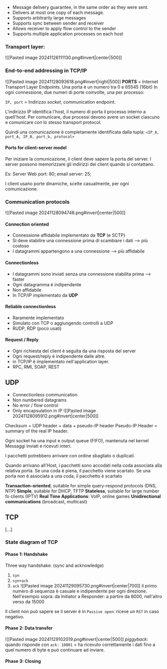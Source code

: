 - Message delivery guarantee, in the same order as they were sent. 
- Delivers at most one copy of each message. 
- Supports arbitrarily large messages
- Supports sync between sender and receiver
- Allows receiver to apply flow control to the sender
- Supports multiple application processes on each host

### Transport layer:

![[Pasted image 20241126111130.png#invert|center|500]]
### End-to-end addressing in TCP/IP

![[Pasted image 20241128093618.png#invert|right|500]]
**PORTS** = Internet Transport Layer Endpoints. 
Una porta è un numero tra 0 e 65545 (16bit)
In ogni connessione, due numeri di porte coinvolte, una per processo: 

`IP, port`  = Indirizzo *socket*, communication endpoint. 

L'indirizzo IP identifica l'host, il numero di porta il processo interno a quell'host. 
Per comunicare, due processi devono avere un socket ciascuno e comunicare con lo stesso transport protocol. 

Quindi una comunicazione è completamente identificata dalla tupla: 
`<IP_A, port_A, IP_B, port_b, protocol>`

#### Ports for client-server model 
Per iniziare la comunicazione, il client deve sapere la porta del server. 
I server possono memorizzare gli indirizzi dei client quando si contattano.

Es: Server Web port: 80; email server: 25; 

I client usano porte dinamiche, scelte casualmente, per ogni comunicazione. 

### Communication protocols

![[Pasted image 20241128094748.png#invert|center|500]]

#### Connection oriented
- Connessione affidabile implementato da **TCP** (e SCTP) 
- Si deve stabilire una connessione prima di scambiare i dati --> più costoso
- I datagrammi appartengono a una connessione --> più affidabile 
#### Connectionless
- I datagrammi sono inviati senza una connessione stabilita prima --> faster
- Ogni datagramma è indipendente
- Non affidabile 
- In TCP/IP implementato da **UDP**
#### Reliable connectionless
- Raramente implementato
- Simulato con TCP o aggiungendo controlli a UDP
- RUDP, RDP (poco usati)
#### Request / Reply
- Ogni richiesta del client è seguita da una risposta del server
- Ogni request/reply è indipendente dalle altre. 
- in TCP/IP è implementato nell'application layer. 
- RPC, RMI, SOAP, REST

## UDP
- Connectionless communication
- Non numbered datagrams
- No error / flow control
- Only encapsulation in IP
![[Pasted image 20241128095912.png#invert|center|500]]


Checksum = UDP header + data + pseudo-IP header 
Pseudo-IP Header = summary of the real IP header. 

Ogni socket ha una input e output queue (FIFO), mantenuta nel kernel 
Messaggi inviati e ricevuti interi. 

I pacchetti potrebbero arrivare con ordine sbagliato o duplicati. 

Quando arrivano all'Host, i pacchetti sono accodati nella coda associata alla relativa porta. 
Se una coda è piena, il pacchetto viene scartato. 
Se una porta non è associata a una coda, il pacchetto è scartato 

**Transaction-oriented**, suitable for simple query-respond protocols (DNS, NTP)
**Simple**, suitable for DHCP, TFTP
**Stateless**, suitable for large number fo clients (IPTV)
**Real Time Applications**: VoIP, online games
**Unidirectional communications** (broadcast, multicast)

## TCP


[...] 

### State diagram of TCP


#### Phase 1: Handshake
Three way handshake: 
(sync and acknowledge)
1. `syn` 
2. `syn+ack` 
3. `ack` 
![[Pasted image 20241129095730.png#invert|center|700]]
il primo numero di sequenza è casuale e indipendente per ogni direzione. Nell'esempio sopra: da Initiator a Responder: a partire da 8000, nell'altro verso da 15000

Il client non può sapere se il server è in `Passive open`: riceve un `RST` in caso negativo. 


#### Phase 2: Data transfer
![[Pasted image 20241129102019.png#invert|center|500]]
*piggyback*: quando risponde con `ack: 10001` = ha ricevuto correttamente i dati fino a quel numero di byte e può continuare ad inviare. 

#### Phase 3: Closing


